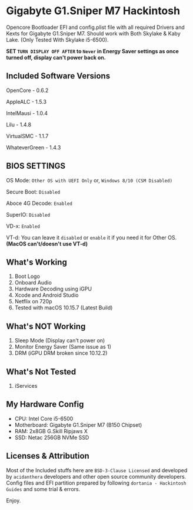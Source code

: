 # Gigabyte G1.Sniper M7 Hackintosh

Opencore Bootloader EFI and config.plist file with all required Drivers and Kexts for Gigabyte G1.Sniper M7. Should work with Both Skylake & Kaby Lake. (Only Tested With Skylake i5-6500).

**SET `TURN DISPLAY OFF AFTER` to `Never` in Energy Saver settings as once turned off, display can't power back on.**

## Included Software Versions

OpenCore - 0.6.2

AppleALC - 1.5.3

IntelMausi - 1.0.4

Lilu - 1.4.8

VirtualSMC -  1.1.7

WhateverGreen - 1.4.3

## BIOS SETTINGS

OS Mode: `Other OS with UEFI Only` or, `Windows 8/10 (CSM Disabled)`
    
Secure Boot: `Disabled`
    
Aboce 4G Decode: `Enabled`
    
SuperIO: `Disabled`

VD-x: `Enabled`

VT-d: You can leave it `disabled` or `enable` it if you need it for Other OS. **(MacOS can't/doesn't use VT-d)**

## What's Working

1. Boot Logo
2. Onboard Audio
3. Hardware Decoding using iGPU
4. Xcode and Android Studio
5. Netflix on 720p
6. Tested with macOS 10.15.7 (Latest Build)

## What's NOT Working 

1. Sleep Mode (Display can't power on)
2. Monitor Energy Saver (Same issue as 1)
3. DRM (iGPU DRM broken since 10.12.2)

## What's Not Tested

1. iServices 

## My Hardware Config

* CPU: Intel Core i5-6500
* Motherboard: Gigabyte G1.Sniper M7 (B150 Chipset)
* RAM: 2x8GB G.Skill Ripjaws X
* SSD: Netac 256GB NVMe SSD

## Licenses & Attribution 

Most of the Included stuffs here are  `BSD-3-Clause Licensed` and developed by `acidanthera` developers and other open source community developers. Config files and EFI partition prepared by following `dortania - Hackintosh Guides` and some trial & errors. 

Enjoy. 
